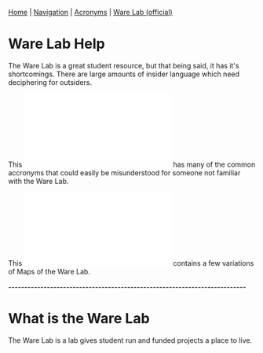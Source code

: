 [Home](https://nmstamps.github.io/WareLab/) | [Navigation](map.md) | [Acronyms](acronyms.md) | [Ware Lab (official)](https://eng.vt.edu/warelab.html)
 
# Ware Lab Help

The Ware Lab is a great student resource, but that being said, it has it's shortcomings. There are large amounts of insider language which need deciphering for outsiders.

This ![page](acronyms.md) has many of the common accronyms that could easily be misunderstood for someone not familiar with the Ware Lab.

This ![page](map.md) contains a few variations of Maps of the Ware Lab.

**--------------------------------------------------------------------------**

# What is the Ware Lab 

The Ware Lab is a lab gives student run and funded projects a place to live. 
